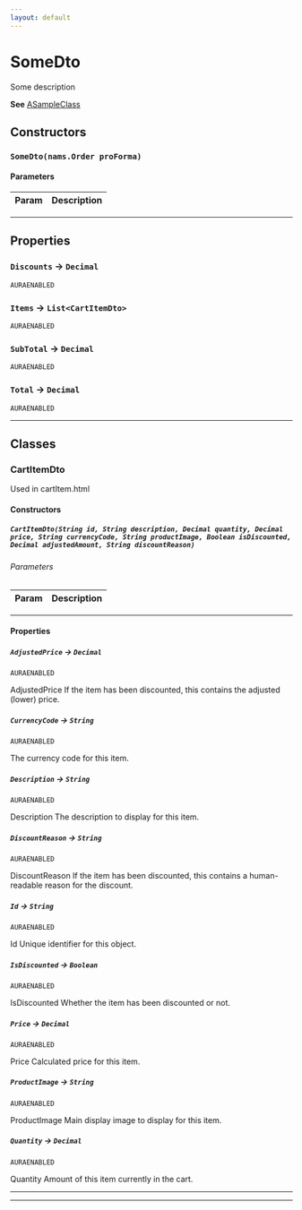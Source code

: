 ```yaml
---
layout: default
---
```

# SomeDto

Some description


**See** [ASampleClass](./ASampleClass.md)

## Constructors
### `SomeDto(nams.Order proForma)`
#### Parameters

|Param|Description|
|---|---|

---
## Properties

### `Discounts` → `Decimal`

`AURAENABLED` 

### `Items` → `List<CartItemDto>`

`AURAENABLED` 

### `SubTotal` → `Decimal`

`AURAENABLED` 

### `Total` → `Decimal`

`AURAENABLED` 

---
## Classes
### CartItemDto

Used in cartItem.html

#### Constructors
##### `CartItemDto(String id, String description, Decimal quantity, Decimal price, String currencyCode, String productImage, Boolean isDiscounted, Decimal adjustedAmount, String discountReason)`
###### Parameters

|Param|Description|
|---|---|

---
#### Properties

##### `AdjustedPrice` → `Decimal`

`AURAENABLED` 

AdjustedPrice If the item has been discounted, this contains the adjusted (lower) price.

##### `CurrencyCode` → `String`

`AURAENABLED` 

The currency code for this item.

##### `Description` → `String`

`AURAENABLED` 

Description The description to display for this item.

##### `DiscountReason` → `String`

`AURAENABLED` 

DiscountReason If the item has been discounted, this contains a human-readable reason for the discount.

##### `Id` → `String`

`AURAENABLED` 

Id Unique identifier for this object.

##### `IsDiscounted` → `Boolean`

`AURAENABLED` 

IsDiscounted Whether the item has been discounted or not.

##### `Price` → `Decimal`

`AURAENABLED` 

Price Calculated price for this item.

##### `ProductImage` → `String`

`AURAENABLED` 

ProductImage Main display image to display for this item.

##### `Quantity` → `Decimal`

`AURAENABLED` 

Quantity Amount of this item currently in the cart.

---

---
